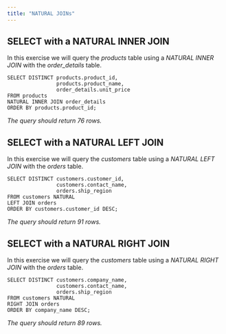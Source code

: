```yaml
---
title: "NATURAL JOINs"
---
```


## SELECT with a NATURAL INNER JOIN

In this exercise we will query the _products_ table using a _NATURAL INNER JOIN_ with the _order\_details_ table.

```
SELECT DISTINCT products.product_id,
                products.product_name,
                order_details.unit_price
FROM products
NATURAL INNER JOIN order_details
ORDER BY products.product_id;
```
_The query should return 76 rows._

## SELECT with a NATURAL LEFT JOIN

In this exercise we will query the _customers_ table using a _NATURAL LEFT JOIN_ with the _orders_ table.

```
SELECT DISTINCT customers.customer_id,
                customers.contact_name,
                orders.ship_region
FROM customers NATURAL
LEFT JOIN orders
ORDER BY customers.customer_id DESC;
```
_The query should return 91 rows._

## SELECT with a NATURAL RIGHT JOIN

In this exercise we will query the _customers_ table using a _NATURAL RIGHT JOIN_ with the _orders_ table.

```
SELECT DISTINCT customers.company_name,
                customers.contact_name,
                orders.ship_region
FROM customers NATURAL
RIGHT JOIN orders
ORDER BY company_name DESC;
```
_The query should return 89 rows._

